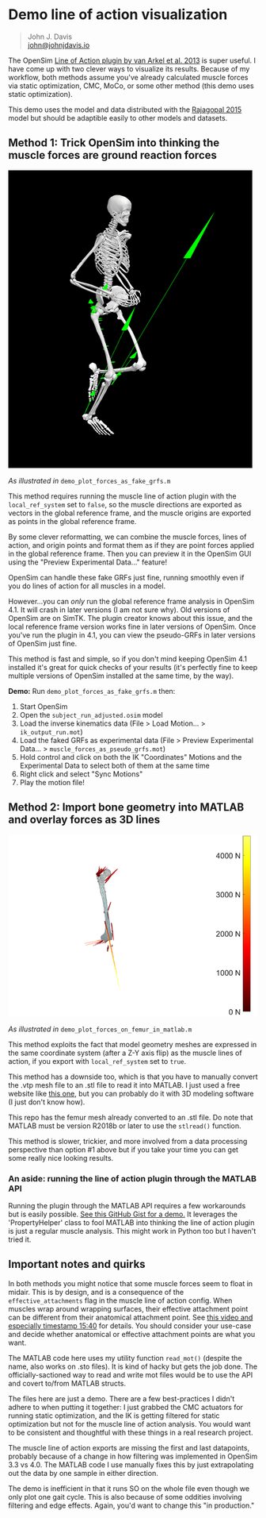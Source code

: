 # Demo line of action visualization

>John J. Davis  
>john@johnjdavis.io

The OpenSim [Line of Action plugin by van Arkel et al. 2013](https://simtk.org/projects/force_direction/) is super useful. I have come up with two clever ways to visualize its results. Because of my workflow, both methods assume you've already calculated muscle forces via static optimization, CMC, MoCo, or some other method (this demo uses static optimization).  

This demo uses the model and data distributed with the [Rajagopal 2015](https://simtk.org/projects/full_body/) model but should be adaptible easily to other models and datasets. 

## Method 1: Trick OpenSim into thinking the muscle forces are ground reaction forces  

![alt text](https://raw.githubusercontent.com/johnjdavisiv/line-of-action-visualization/main/demo_pseudo_grfs.png)

*As illustrated in* `demo_plot_forces_as_fake_grfs.m`  

This method requires running the muscle line of action plugin with the `local_ref_system` set to `false`, so the muscle directions are exported as vectors in the global reference frame, and the muscle origins are exported as points in the global reference frame.  

By some clever reformatting, we can combine the muscle forces, lines of action, and origin points and format them as if they are point forces applied in the global reference frame. Then you can preview it in the OpenSim GUI using the "Preview Experimental Data..." feature!  

OpenSim can handle these fake GRFs just fine, running smoothly even if you do lines of action for all muscles in a model.  

However...you can *only* run the global reference frame analysis in OpenSim 4.1. It will crash in later versions (I am not sure why). Old versions of OpenSim are on SimTK. The plugin creator knows about this issue, and the local reference frame version works fine in later versions of OpenSim. Once you've run the plugin in 4.1, you can view the pseudo-GRFs in later versions of OpenSim just fine.   

This method is fast and simple, so if you don't mind keeping OpenSim 4.1 installed it's great for quick checks of your results (it's perfectly fine to keep multiple versions of OpenSim installed at the same time, by the way).

**Demo:** Run `demo_plot_forces_as_fake_grfs.m` then:  

1) Start OpenSim
2) Open the `subject_run_adjusted.osim` model
3) Load the inverse kinematics data (File > Load Motion... > `ik_output_run.mot`)
4) Load the faked GRFs as experimental data (File > Preview Experimental Data... > `muscle_forces_as_pseudo_grfs.mot`)
5) Hold control and click on both the IK "Coordinates" Motions and the Experimental Data to select both of them at the same time
6) Right click and select "Sync Motions"
7) Play the motion file! 

## Method 2: Import bone geometry into MATLAB and overlay forces as 3D lines  
![alt text](https://raw.githubusercontent.com/johnjdavisiv/line-of-action-visualization/main/demo_line_of_action_plot.png)

*As illustrated in* `demo_plot_forces_on_femur_in_matlab.m`

This method exploits the fact that model geometry meshes are expressed in the same coordinate system (after a Z-Y axis flip) as the muscle lines of action, if you export with `local_ref_system` set to `true`. 

This method has a downside too, which is that you have to manually convert the .vtp mesh file to an .stl file to read it into MATLAB. I just used a free website like [this one](https://www.weiy.city/tools__trashed/3d-files-converter/), but you can probably do it with 3D modeling software (I just don't know how).  

This repo has the femur mesh already converted to an .stl file. Do note that MATLAB must be version R2018b or later to use the `stlread()` function.

This method is slower, trickier, and more involved from a data processing perspective than option #1 above but if you take your time you can get some really nice looking results. 

### An aside: running the line of action plugin through the MATLAB API

Running the plugin through the MATLAB API requires a few workarounds but is easily possible. [See this GitHub Gist for a demo.](https://gist.github.com/johnjdavisiv/26b17b41afd7555e0c18f8cd84f38123) It leverages the 'PropertyHelper' class to fool MATLAB into thinking the line of action plugin is just a regular muscle analysis. This might work in Python too but I haven't tried it.  


## Important notes and quirks  

In both methods you might notice that some muscle forces seem to float in midair. This is by design, and is a consequence of the `effective_attachments` flag in the muscle line of action config. When muscles wrap around wrapping surfaces, their effective attachment point can be different from their anatomical attachment point. See [this video and especially timestamp 15:40](https://www.youtube.com/watch?v=0e6vQV_ioCI&t=15m42s
) for details. You should consider your use-case and decide whether anatomical or effective attachment points are what you want. 

The MATLAB code here uses my utility function `read_mot()` (despite the name, also works on .sto files). It is kind of hacky but gets the job done. The officially-sactioned way to read and write mot files would be to use the API and covert to/from MATLAB structs.  

The files here are just a demo. There are a few best-practices I didn't adhere to when putting it together: I just grabbed the CMC actuators for running static optimization, and the IK is getting filtered for static optimization but not for the muscle line of action analysis. You would want to be consistent and thoughtful with these things in a real research project.  

The muscle line of action exports are missing the first and last datapoints, probably because of a change in how filtering was implemented in OpenSim 3.3 vs 4.0. The MATLAB code I use manually fixes this by just extrapolating out the data by one sample in either direction. 

The demo is inefficient in that it runs SO on the whole file even though we only plot one gait cycle. This is also because of some oddities involving filtering and edge effects. Again, you'd want to change this "in production."
